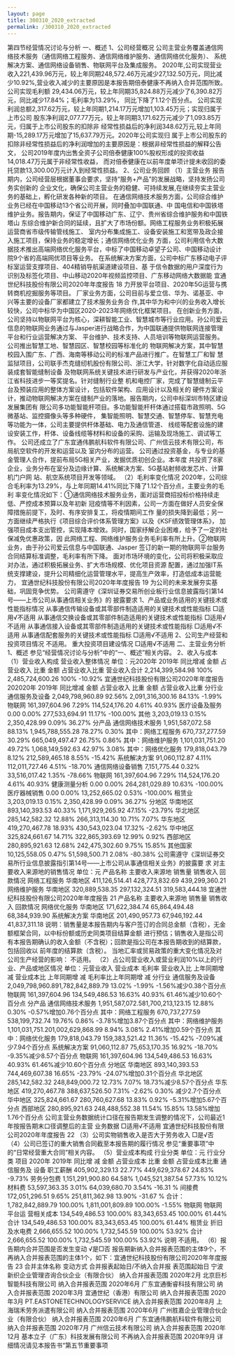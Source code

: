 ```yaml
---
layout: page
title: 300310_2020_extracted
permalink: /300310_2020_extracted
---
```


第四节经营情况讨论与分析
一、概述
1、公司经营概况
公司主营业务覆盖通信网络技术服务（通信网络工程服务、通信网络维护服务、通信网络优化服务）、
系统解决方案、通信网络设备销售、物联网平台及集成服务。
2020年,公司实现营业收入221,439.96万元，较上年同期248,572.46万元减少27,132.50万元，同比减
少10.92%,营业收入减少的主要原因是本报告期倍泰健康不再纳入合并范围所致。公司实现毛利额
29,434.06万元，较上年同期35,824.88万元减少了6,390.82万元，同比减少17.84%；毛利率为13.29%，
同比下降了1.12个百分点。
公司实现利润总额2,317.62万元，较上年同期1,214.17万元增加1,103.45万元；实现归属于上市公司
股东净利润2,077.77万元，较上年同期3,171.62万元减少了1,093.85万元，归属于上市公司股东的扣除非
经常性损益后的净利润348.62万元,较上年同期-15,289.17万元增加了15,637.79万元。2020年公司实现归
属于上市公司股东的扣除非经常性损益后的净利润增加的主要原因是：根据非经常性损益的解释公告文，
公司2019年度内出售全资子公司倍泰健康100%股权形成的投资收益14,018.47万元属于非经常性收益，
而对倍泰健康在以前年度单项计提未收回的委托贷款13,300.00万元计入到经常性损益。
2、公司业务回顾
（1）主营业务
报告期内，公司经营层根据董事会要求，坚持“服务+产品”的发展战略，坚持发扬公司务实创新的
企业文化，确保公司主营业务的稳健、可持续发展,在继续夯实主营业务的基础上，孵化研发各种新的项目。
在通信网络技术服务方面，公司综合维护业务已经在中国移动13个省公司开展，同时叠加中国联通、中
国电信和中国铁塔维护业务。报告期内，保证了中国移动广东、辽宁、贵州省综合维护服务和中国铁塔山
东综合维护新合同的延续，且扩大了市场份额。网络工程服务业务积极拓展运营商省市级传输管线施工、
室内分布集成施工、设备安装施工和宽带及政企接入施工项目，保持业务的稳定增长；通信网络优化业务
方面，公司利用信令大数据技术推出高端网络优化服务平台，中标了中国移动卓望子公司、中国移动设计
院9个省的高端网优项目等业务。
在系统解决方案方面，公司中标广东移动电子评标室运营支撑项目、404精销导航渠道建设项目、基
于信令数据的用户深度行为识别及标签化项目、中山移动2020年视频监控项目、广东移动网络大数据能
宜通世纪科技股份有限公司2020年年度报告
18
力开放平台项目、2020年5G运营与携转商机挖掘服务等项目。
厂家业务方面，公司目前与爱立信、华为、诺基亚、中兴等主要的设备厂家都建立了技术服务业务合
作,其中华为和中兴的业务收入增长较快，公司中标华为中国区2020-2023年网络优化框架项目。
在创新业务方面，公司坚持以物联网平台为核心，深耕智能工业、智慧城市等行业应用。孙公司爱云
信息的物联网业务通过与Jasper进行战略合作，为中国联通提供物联网连接管理平台和行业运营解决方案、
平台维护、技术支持、人员培训等物联网运营服务。公司推出智慧工地、智慧园区、智慧校园等标准化的
物联网解决方案，其中智慧校园入围广东、广西、海南等移动公司的标准产品进行推广。在智慧工厂和智
慧监狱项目，公司联手杰克缝纫机股份有限公司、浙江大学，针对数字化自动适应服装成套智能缝制设备
及物联网系统关键技术进行研发与产业化，并获得2020年浙江省科技进步一等奖提名。针对缝制行业整
机和电控厂家，完成了智慧缝制云平台及预装应用的整体方案设计，包括软件架构、应用设计以及相关的
硬件方案设计，推动物联网解决方案在缝制产业的落地。报告期内，公司中标深圳市特区建设发展集团有
限公司多功能智能杆项目。多功能智能杆杆体通过搭载市政照明、5G微基站、监控摄像头等多种硬件，
集智能照明、智慧交通、智慧停车、智慧充电等功能为一体，公司主要提供杆体基础、电力及通信管道、
线缆等配套设施的建设安装工作，杆体、设备线缆等材料和设备的采购、运输及现场施工、调试等工作。
公司还成立了广东宜通伟鹏航科软件有限公司、广州信云技术有限公司，布局航空软件的开发和运营以及
室内分布的运营。
公司通过投资基金，与专业的基金管理人合作，提前布局5G相关产业，发掘优质初创企业。本年度
共投资了8家企业，业务分布在室分及边缘计算、系统解决方案、5G基站射频收发芯片、计算机门户网
站、航空系统项目开发等领域。
（2）毛利率变化情况
2020年，公司综合毛利率为13.29%，与上年同期14.41%同比下降了1.12个百分点，主要业务的毛利
率变化情况如下：①通信网络技术服务业务，面对运营商招投标价格持续走低、严控成本预算以及年初新
冠疫情等不利因素，公司一方面在做好人员安全保障措施前提下，及时、有序安排复工，将疫情期间工作
量的损失降到最低；另一方面继续严格执行《项目综合评价体系管理方案》以及《KSF绩效管理体系》，
加强项目成本支出管控，实现降本增效。同时，国家纾解企业困难，给予了一定的社保减免优惠政策，因
此网络工程、网络维护服务业务毛利率有所上升。②物联网业务，由于孙公司爱云信息与中国联通、Jasper
签订的新一期的物联网平台服务合同结算标准调整，毛利率有所下降。
面对市场环境的变化，公司将积极采取应对办法，通过积极拓展业务、扩大市场规模、优化项目资源
配置，通过加强IT系统支撑建设，提升公司精细化运营管理水平，提高生产效率，打造低成本运营能力，
宜通世纪科技股份有限公司2020年年度报告
19
为公司的未来发展夯实基础，巩固竞争优势。
公司需遵守《深圳证券交易所创业板行业信息披露指引第14号——上市公司从事通信相关业务》的
披露要求
1、产品或业务适用的关键技术或性能指标情况
从事通信传输设备或其零部件制造适用的关键技术或性能指标
□适用√不适用
从事通信交换设备或其零部件制造适用的关键技术或性能指标
□适用√不适用
从事通信接入设备或其零部件制造适用的关键技术或性能指标
□适用√不适用
从事通信配套服务的关键技术或性能指标
□适用√不适用
2、公司生产经营和投资项目情况
不适用。
重大投资项目建设情况
□适用√不适用
二、主营业务分析
1、概述
参见“经营情况讨论与分析”中的“一、概述”相关内容。
2、收入与成本
（1）营业收入构成
营业收入整体情况
单位：元2020年
2019年
同比增减
金额
占营业收入
比重
金额
占营业收入比重
营业收入合计
2,214,399,584.98
100%
2,485,724,600.26
100%
-10.92%
宜通世纪科技股份有限公司2020年年度报告
202020年
2019年
同比增减
金额
占营业收入
比重
金额
占营业收入比重
分行业
通信服务及设备
2,049,798,960.89
92.56%
2,091,316,300.16
84.13%
-1.99%
物联网
161,397,604.96
7.29%
114,524,176.20
4.61%
40.93%
医疗设备及服务
0.00
0.00%
277,533,694.91
11.17%
-100.00%
其他
3,203,019.13
0.15%
2,350,428.99
0.09%
36.27%
分产品
通信网络技术服务
1,951,587,072.58
88.13%
1,945,788,555.28
78.27%
0.30%
其中：网络工程服务
670,737,277.59
30.29%
665,049,497.47
26.75%
0.86%
其中：网络维护服务
1,101,031,751.20
49.72%
1,068,149,592.63
42.97%
3.08%
其中：网络优化服务
179,818,043.79
8.12%
212,589,465.18
8.55%
-15.42%
系统解决方案
91,060,112.87
4.11%
112,011,727.46
4.51%
-18.70%
通信网络设备销售
7,151,775.44
0.32%
33,516,017.42
1.35%
-78.66%
物联网
161,397,604.96
7.29%
114,524,176.20
4.61%
40.93%
健康测量分析
0.00
0.00%
264,281,029.89
10.63%
-100.00%
医疗器械销售
0.00
0.00%
13,252,665.02
0.53%
-100.00%
租赁业
3,203,019.13
0.15%
2,350,428.99
0.09%
36.27%
分地区
华南地区
893,140,393.53
40.33%
1,171,929,265.92
47.15%
-23.79%
华北地区
285,142,582.32
12.88%
266,313,114.30
10.71%
7.07%
华东地区
419,270,467.78
18.93%
430,543,023.04
17.32%
-2.62%
华中地区
325,824,661.67
14.71%
322,865,393.69
12.99%
0.92%
西部地区
280,895,921.63
12.68%
242,475,302.60
9.75%
15.85%
其他国家
10,125,558.05
0.47%
51,598,500.71
2.08%
-80.38%
公司需遵守《深圳证券交易所行业信息披露指引第14号——上市公司从事通信相关业务》的披露要
求
对主要收入来源地的销售情况
单位：元
产品名称
主要收入来源地
销售量
销售收入
回款情况
网络工程服务
华南地区
411,126,514.41
428,773,832.69
439,299,360.21
网络维护服务
华南地区
320,889,538.35
297,132,324.51
319,583,444.18
宜通世纪科技股份有限公司2020年年度报告
21
产品名称
主要收入来源地
销售量
销售收入
回款情况
网络优化服务
华南地区
171,622,384.74
65,864,494.48
68,384,939.90
系统解决方案
华南地区
201,490,957.73
67,946,192.44
41,837,311.18
说明：销售量是本报告期内与客户签订的合同总金额（含税），无金额框架合同，以中标份额或历史同类项目结算金额
进行预估；销售收入是指公司有本报告期确认的收入金额（不含税）；回款是指公司在本报告期收到的结算款，包括回收以
前年度的结算款（含税）。
当地汇率或贸易政策的重大变化情况及对公司生产经营的影响：
不适用。
（2）占公司营业收入或营业利润10%以上的行业、产品或地区情况
单位：元营业收入
营业成本
毛利率
营业收入比
上年同期增
减
营业成本比
上年同期增
减
毛利率比上年同期增
减
分行业
通信服务及设备
2,049,798,960.891,782,842,889.79
13.02%
-1.99%
-1.56%减少0.38个百分点
物联网
161,397,604.96
134,549,486.53
16.63%
40.93%
61.46%减少10.60个百分点
分产品
通信网络技术服务
1,951,587,072.581,700,213,123.15
12.88%
0.30%
-0.57%增加0.76个百分点
其中：网络工程服务
670,737,277.59
538,199,732.74
19.76%
0.86%
-3.78%增加3.87个百分点
其中：网络维护服务
1,101,031,751.201,002,629,868.99
8.94%
3.08%
2.41%增加0.59个百分点
其中：网络优化服务
179,818,043.79
159,383,521.42
11.36%
-15.42%
-7.09%减少7.94个百分点
系统解决方案
91,060,112.87
75,653,170.35
16.92%
-18.70%
-9.35%减少8.57个百分点
物联网
161,397,604.96
134,549,486.53
16.63%
40.93%
61.46%减少10.60个百分点
分地区
华南地区
893,140,393.53
744,469,607.38
16.65%
-23.79%
-24.07%增加0.31个百分点
华北地区
285,142,582.32
248,849,000.72
12.73%
7.07%
18.73%减少8.57个百分点
华东地区
419,270,467.78
388,637,526.50
7.31%
-2.62%
0.30%
减少2.7个百分点
华中地区
325,824,661.67
280,760,627.68
13.83%
0.92%
-5.31%增加5.67个百分点
西部地区
280,895,921.63
248,488,552.38
11.54%
15.85%
13.58%增加1.76个百分点
公司主营业务数据统计口径在报告期发生调整的情况下，公司最近1年按报告期末口径调整后的主营
业务数据
□适用√不适用
宜通世纪科技股份有限公司2020年年度报告
22
（3）公司实物销售收入是否大于劳务收入
□是√否
（4）公司已签订的重大销售合同截至本报告期的履行情况
参见“重要事项”中的“日常经营重大合同”相关内容。
（5）营业成本构成
行业分类
单位：元
行业分类
项目
2020年
2019年
同比增
减
金额
占营业成本
比重
金额
占营业成本比重
通信服务及
设备
职工薪酬
405,902,329.13
22.77%
449,629,378.67
24.83%
-9.73%
劳务分包费
1,151,291,900.80
64.58%
1,045,521,387.54
57.73%
10.12%
材料费
53,597,363.35
3.01%
64,039,680.70
3.54%
-16.31
%
间接费
172,051,296.51
9.65%
251,811,362.98
13.90%
-31.67
%
合计：
1,782,842,889.79
100.00%
1,811,001,809.89
100.00%
-1.55%
物联网
物联网平台运
营相关成本
134,549,486.53
100.00%
83,343,653.45
100.00%
61.44%
合计
134,549,486.53
100.00%
83,343,653.45
100.00%
61.44%
租赁业
折旧及水电费
2,666,655.52
100.00%
1,732,545.59
100.00%
53.92%
合计
2,666,655.52
100.00%
1,732,545.59
100.00%
53.92%
说明
不适用。
（6）报告期内合并范围是否发生变动
√是□否
报告期新纳入合并报表范围的主体9个，不再纳入合并报表范围的主体1个，如下：宜通世纪科技股份有限公司2020年年度报告
23
合并主体名称
变动方式
合并报表起始日/不纳入合并报
表范围起始日
宁波新织企业管理咨询合伙企业（有限合伙）
纳入合并报表范围
2020年2月
北京巨杉智能科技有限公司
纳入合并报表范围
2020年6月
广东宜通衡睿科技有限公司
纳入合并报表范围
2020年3月
宜通世纪（香港）有限公司
纳入合并报表范围
2020年3月
PT.EASTONETECHNOLOGYSERVICE
纳入合并报表范围
2020年8月
上海瑞禾劳务派遣有限公司
纳入合并报表范围
2020年6月
广州胜嘉企业管理合伙企业（有限合伙）
纳入合并报表范围
2020年6月
广东宜通伟鹏航科软件有限公司
纳入合并报表范围
2020年7月
广州信云技术有限公司
纳入合并报表范围
2020年12月
基本立子（广东）科技发展有限公司
不再纳入合并报表范围
2020年9月
详细情况请见本报告书“第五节重要事项